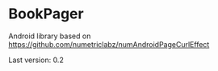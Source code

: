 # BookPager
Android library based on https://github.com/numetriclabz/numAndroidPageCurlEffect

Last version: 0.2

